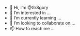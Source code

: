 - 👋 Hi, I’m @Gr8gory
- 👀 I’m interested in ...
- 🌱 I’m currently learning ...
- 💞️ I’m looking to collaborate on ...
- 📫 How to reach me ... 

<!---
Gr8gory/Gr8gory is a ✨ special ✨ repository because its `README.md` (this file) appears on your GitHub profile.
You can click the Preview link to take a look at your changes.
--->
